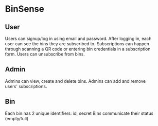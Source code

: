 # BinSense

## User

Users can signup/log in using email and password.
After logging in, each user can see the bins they are subscribed to.
Subscriptions can happen through scanning a QR code or entering bin credentials in a subscription form.
Users can unsubscribe from bins.

## Admin

Admins can view, create and delete bins.
Admins can add and remove users' subscriptions.

## Bin

Each bin has 2 unique identifiers: id, secret
Bins communicate their status (empty/full)